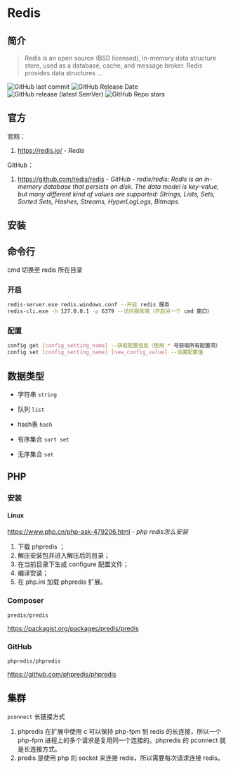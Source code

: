 # Redis

## 简介

> Redis is an open source (BSD licensed), in-memory data structure store, used as a database, cache, and message broker. Redis provides data structures …

![GitHub last commit](https://badgen.net/github/last-commit/redis/redis?icon=github&color=blue)
![GitHub Release Date](https://img.shields.io/github/release-date/redis/redis?logo=github)
![GitHub release (latest SemVer)](https://img.shields.io/github/v/release/redis/redis?logo=github)
![GitHub Repo stars](https://img.shields.io/github/stars/redis/redis?style=social)

## 官方

官网：

1. https://redis.io/ - *Redis*

GitHub：

1. https://github.com/redis/redis - *GitHub - redis/redis: Redis is an in-memory database that persists on disk. The data model is key-value, but many different kind of values are supported: Strings, Lists, Sets, Sorted Sets, Hashes, Streams, HyperLogLogs, Bitmaps.*

## 安装

## 命令行

cmd 切换至 redis 所在目录

### 开启

```bash
redis-server.exe redis.windows.conf --开启 redis 服务
redis-cli.exe -h 127.0.0.1 -p 6379 --访问服务端（开启另一个 cmd 窗口）
```

### 配置

```bash
config get [config_setting_name] --获取配置信息（使用 * 号获取所有配置项）
config set [config_setting_name] [new_config_value] --设置配置值
```

## 数据类型

- 字符串 `string`

- 队列 `list`

- hash表 `hash`

- 有序集合 `sort set`

- 无序集合 `set`

## PHP

### 安装

#### Linux

https://www.php.cn/php-ask-479206.html - *php redis怎么安装*

1. 下载 phpredis ；
2. 解压安装包并进入解压后的目录；
3. 在当前目录下生成 configure 配置文件；
4. 编译安装；
5. 在 php.ini 加载 phpredis 扩展。

### Composer

`predis/predis`

<span class="icon octicon-file composer-icon medium-yellow "></span> <https://packagist.org/packages/predis/predis>

### GitHub

`phpredis/phpredis`

<span class="icon octicon-file github-icon "></span> <https://github.com/phpredis/phpredis>

## 集群

`pconnect` 长链接方式

1. phpredis 在扩展中使用 c 可以保持 php-fpm 到 redis 的长连接，所以一个 php-fpm 进程上的多个请求是复用同一个连接的。phpredis 的 pconnect 就是长连接方式。
2. predis 是使用 php 的 socket 来连接 redis，所以需要每次请求连接 redis。
